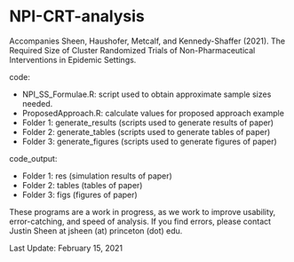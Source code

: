 # NPI-CRT-analysis
Accompanies Sheen, Haushofer, Metcalf, and Kennedy-Shaffer (2021). The Required Size of Cluster Randomized Trials of Non-Pharmaceutical Interventions in Epidemic Settings.

code:
- NPI_SS_Formulae.R: script used to obtain approximate sample sizes needed.
- ProposedApproach.R: calculate values for proposed approach example
- Folder 1: generate_results (scripts used to generate results of paper)
- Folder 2: generate_tables (scripts used to generate tables of paper)
- Folder 3: generate_figures (scripts used to generate figures of paper)

code_output:
- Folder 1: res (simulation results of paper)
- Folder 2: tables (tables of paper)
- Folder 3: figs (figures of paper)

These programs are a work in progress, as we work to improve usability, error-catching, and speed of analysis. If you find errors, please contact Justin Sheen at jsheen (at) princeton (dot) edu.

Last Update: February 15, 2021
